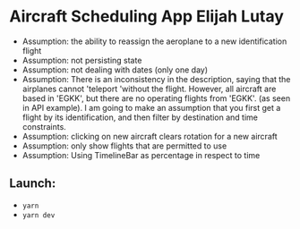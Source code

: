 # Aircraft Scheduling App Elijah Lutay

- Assumption: the ability to reassign the aeroplane to a new identification flight
- Assumption: not persisting state
- Assumption: not dealing with dates (only one day)
- Assumption: There is an inconsistency in the description, saying that the airplanes cannot 'teleport 'without the flight. However, all aircraft are based in 'EGKK', but there are no operating flights from 'EGKK'. (as seen in API example). I am going to make an assumption that you first get a flight by its identification, and then filter by destination and time constraints.
- Assumption: clicking on new aircraft clears rotation for a new aircraft
- Assumption: only show flights that are permitted to use
- Assumption: Using TimelineBar as percentage in respect to time

## Launch:
- `yarn`
- `yarn dev`
